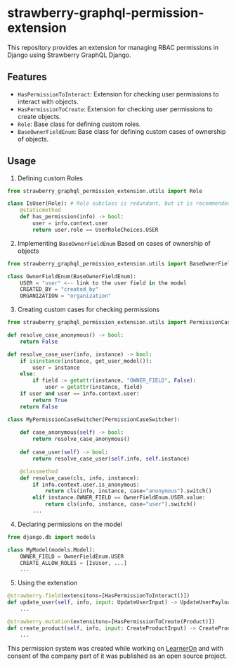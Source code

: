 # strawberry-graphql-permission-extension

This repository provides an extension for managing RBAC permissions in Django using Strawberry GraphQL Django.

## Features
- `HasPermissionToInteract`: Extension for checking user permissions to interact with objects.
- `HasPermissionToCreate`: Extension for checking user permissions to create objects.
- `Role`: Base class for defining custom roles.
- `BaseOwnerFieldEnum`: Base class for defining custom cases of ownership of objects.

## Usage

1. Defining custom Roles

```python
from strawberry_graphql_permission_extension.utils import Role

class IsUser(Role): # Role subclass is redundant, but it is recommended to use it for clarity
    @staticmethod
    def has_permission(info) -> bool:
        user = info.context.user
        return user.role == UserRoleChoices.USER
```
2. Implementing `BaseOwnerFieldEnum`
Based on cases of ownership of objects

```python
from strawberry_graphql_permission_extension.utils import BaseOwnerFieldEnum

class OwnerFieldEnum(BaseOwnerFieldEnum):
    USER = "user" <-- link to the user field in the model
    CREATED_BY = "created_by" 
    ORGANIZATION = "organization"
```

3. Creating custom cases for checking permissions

```python
from strawberry_graphql_permission_extension.utils import PermissionCaseSwitcher

def resolve_case_anonymous() -> bool:
    return False

def resolve_case_user(info, instance) -> bool:
    if isinstance(instance, get_user_model()):
        user = instance
    else:
        if field := getattr(instance, "OWNER_FIELD", False):
            user = getattr(instance, field)
    if user and user == info.context.user:
        return True
    return False

class MyPermissionCaseSwitcher(PermissionCaseSwitcher):
    
    def case_anonymous(self) -> bool:
        return resolve_case_anonymous()
    
    def case_user(self) -> bool:
        return resolve_case_user(self.info, self.instance)

    @classmethod
    def resolve_case(cls, info, instance):
        if info.context.user.is_anonymous:
            return cls(info, instance, case="anonymous").switch()
        elif instance.OWNER_FIELD == OwnerFieldEnum.USER.value:
            return cls(info, instance, case="user").switch()
        ...
```

4. Declaring permissions on the model

```python
from django.db import models

class MyModel(models.Model):
    OWNER_FIELD = OwnerFieldEnum.USER
    CREATE_ALLOW_ROLES = [IsUser, ...]
    ...
```

5. Using the extenstion
```python
@strawberry.field(extensitons=[HasPermissionToInteract()])
def update_user(self, info, input: UpdateUserInput) -> UpdateUserPayload:
    ...

@strawberry.mutation(extensitons=[HasPermissionToCreate(Product)])
def create_product(self, info, input: CreateProductInput) -> CreateProductPayload:
    ...
```


This permission system was created while working on [LearnerOn](https://learneron.net) and with consent of the company part of it was published as an open source project.
